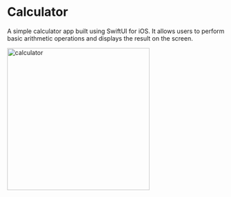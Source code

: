 # Calculator 

A simple calculator app built using SwiftUI for iOS. It allows users to perform basic arithmetic operations and displays the result on the screen.

<img width="330" alt="calculator" src="https://github.com/user-attachments/assets/cc7fb4f2-873e-427a-9d4a-3cdc9e783a8b" />



